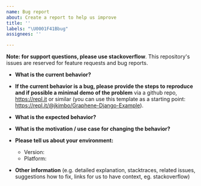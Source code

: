 ```yaml
---
name: Bug report
about: Create a report to help us improve
title: ''
labels: "\U0001F41Bbug"
assignees: ''

---
```


**Note: for support questions, please use stackoverflow**. This repository's issues are reserved for feature requests and bug reports.

* **What is the current behavior?**



* **If the current behavior is a bug, please provide the steps to reproduce and if possible a minimal demo of the problem** via
a github repo, https://repl.it or similar (you can use this template as a starting point: https://repl.it/@jkimbo/Graphene-Django-Example).



* **What is the expected behavior?**



* **What is the motivation / use case for changing the behavior?**



* **Please tell us about your environment:**

  - Version:
  - Platform:

* **Other information** (e.g. detailed explanation, stacktraces, related issues, suggestions how to fix, links for us to have context, eg. stackoverflow)
